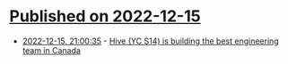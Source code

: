 # [Published on 2022-12-15](index.md)

* [2022-12-15, 21:00:35](https://news.ycombinator.com/item?id=34005702) - [Hive (YC S14) is building the best engineering team in Canada](https://angel.co/company/hive/jobs/2435822-senior-full-stack-software-developer)
